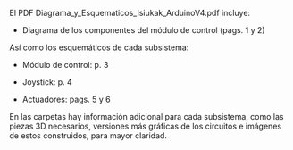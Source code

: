 El PDF Diagrama_y_Esquematicos_Isiukak_ArduinoV4.pdf  incluye:

-  Diagrama de los componentes del módulo de control (pags. 1 y 2)

Así como los esquemáticos de cada subsistema:

- Módulo de control: p. 3

- Joystick: p. 4

- Actuadores: pags. 5 y 6



En las carpetas hay información adicional para cada subsistema, como las piezas 3D necesarios, versiones más gráficas de los circuitos e imágenes de estos construidos, para mayor claridad.
